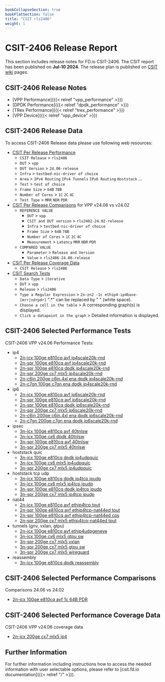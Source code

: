 ```yaml
---
bookCollapseSection: true
bookFlatSection: false
title: "CSIT rls2406"
weight: 1
---
```


# CSIT-2406 Release Report

This section includes release notes for FD.io CSIT-2406. The CSIT report
has been published on **Jul-10 2024**. The release plan is published on
[CSIT wiki](https://wiki.fd.io/view/CSIT/csit2406_plan) pages.

## CSIT-2406 Release Notes

- [VPP Performance]({{< relref "vpp_performance" >}})
- [DPDK Performance]({{< relref "dpdk_performance" >}})
- [TRex Performance]({{< relref "trex_performance" >}})
- [VPP Device]({{< relref "vpp_device" >}})

## CSIT-2406 Release Data

To access CSIT-2406 Release data please use following web resources:

- [CSIT Per Release Performance](https://csit.fd.io/report/)
  - `CSIT Release` > `rls2406`
  - `DUT` > `vpp`
  - `DUT Version` > `24.06-release`
  - `Infra` > `testbed-nic-driver of choice`
  - `Area` > `IPv4 Routing` `IPv4 Tunnels` `IPv6 Routing` `Hoststack` ...
  - `Test` > `test of choice`
  - `Frame Size` > `64B` `78B`
  - `Number of Cores` > `1C` `2C` `4C`
  - `Test Type` > `MRR` `NDR` `PDR`
- [CSIT Per Release Comparisons](https://csit.fd.io/comparisons/) for VPP
  v24.06 vs v24.02
  - `REFERENCE VALUE`
    - `DUT` > `vpp`
    - `CSIT and DUT version` > `rls2402-24.02-release`
    - `Infra` > `testbed-nic-driver of choice`
    - `Frame Size` > `64B` `78B`
    - `Number of Cores` > `1C` `2C` `4C`
    - `Measurement` > `Latency` `MRR` `NDR` `PDR`
  - `COMPARED VALUE`
    - `Parameter` > `Release and Version`
    - `Value` > `rls2406-24.06-release`
- [CSIT Per Release Coverage Data](https://csit.fd.io/coverage/)
  - `CSIT Release` > `rls2406`
- [CSIT Search Tests](https://csit.fd.io/search/)
  - `Data Type` > `iterative`
  - `DUT` > `vpp`
  - `Release` > `rls2406`
  - `Type a Regular Expression` > `2n-zn2 -1c ethip4-ip4base-[mrr|ndrpdr]`
    ".*" can be replaced by " " (white space).
  - `Choose a cell in the table` > A corresponding graph(s) is displayed.
  - `Click a datapoint in the graph` > Detailed information is displayed.

## CSIT-2406 Selected Performance Tests

CSIT-2406 VPP v24.06 Performance Tests:

- ip4
  - [2n-icx 100ge e810cq avf ip4scale20k-rnd](https://csit.fd.io/report/#eNrtVstOwzAQ_JpwQYvsrdNw4UCb_0DG2dKINDVrE1G-HreqtIkAqUgtvfjgl2asHe9oJIe4ZXoK1D0U5aKoFgVWbZOmYvZ4mxbuAho1h8F7QHOXdkwd2UCAPbTuA7RSL4Re071W7g3ssILWG5ibZ9AOKK73pzSCsx2hegXuG-gb3pfA5bHEt3qCNu9R0KRiggzEAk7kCc2vdyPOb6KFb5msXEjKBYoURmJ-fpuwV2w3FNpPkiupK4K71HiBtJvWiTs_Qo8Nq-oD459c8tmlv7nkL-cS5iyd7hJeK0uYs3Quly6YJZOzdLpL5lpZMjlL53JJslTWN_2WN4e_Xll_AeM_rqY)
  - [2n-spr 100ge e810cq avf ip4scale20k-rnd](https://csit.fd.io/report/#eNrtVstqwzAQ_Br3UrZIGznupYek_o-iypvG1HHUlWJIv75KCKxNW0ghaS466MWM2NEOAwpxy_QSqHsqymVRLQus2iZNxWxxnxbuAho1h8F7QPOQdkwd2UCAPQTPoJV6I_SaHrVyH2CHFbTewNy8gnZAcX04pRGc7QjVO3DfQN_woQQ-n0p8qydos4uCJhUTZCAWcCJPaH69H3F-Ey18y2TlQlIuUKQwEvPz24S9Yruh0H6SXEldEdylxguk3bRO3PsRempYVR8Z_-SSzy79zSV_PZcwZ-l8l_BWWcKcpUu5dMUsmZyl810yt8qSyVm6lEuSpbK-67e8Of71yvoLF6yvcg)
  - [2n-spr 100ge e810cq dpdk ip4scale20k-rnd](https://csit.fd.io/report/#eNrtVkFOwzAQfE24oEX24jRcOFDyD2TshUZNU7M2lcrrcatKmwg4RGrpxYc4tmZXM97RSI5py_QSqX-s6mXVLCtsOp-X6v7pNv-4j2jUAnYhAJq7vGPqyUYCHCAGBq3UO2HQ9KCV-wAf_Bq6YGBhXkE7oLQ6nPIXne0J1Rp48DB4PnDg84njB6Gg_jMJmmVMkB2xgBN9UhZW-1HNn6qlwTJZ6cjSBUoUR2p-v5xUv7HdUOy-SFryWAR3efQCaTflSfswQk8Ta9pjxX_5FIpPM30KF_QJS55m-IRXyxOWPJ3Np0vmyZQ8zfDJXC1PpuTpbD5Jnur2Ztjy5vjuq9tvl7y0Og)
  - [2n-spr 200ge cx7 mlx5 ip4scale20k-rnd](https://csit.fd.io/report/#eNrtVkFuwjAQfE24VIuSrUNOPRTyj8p1lhLVCdbajaCvr0FIm4j2EAnKxYc4tmZXM97RSPZhz_Tmyb5k5Tqr1hlWbROX7Pn1Kf7YelT5CgbnANUy7pgsaU-APXjHgHn-QegKc6gG0gE6eyihdQpW6h0KAxR2p1P8vNGWMP8E7hvoGz6R4OZCcsUoaPMVBI06JshALOBEoJS53XFU87ds6dBMWlqidoEC-ZGc328n1VvWHfn2m6QlzkVwE4cvUGGmPOHoRuhlZFV9rvg3p1xyaq5T7p5OYcrUHKfwcZnClKnbOXXXTKmUqTlOqcdlSqVM3c4pyVRZL_o9d-c3YFn_AJEQvio)
  - [2n-c6in 200ge c6in.4xl ena dpdk ip4scale20k-rnd](https://csit.fd.io/report/#eNrtl91Kw0AQhZ8m3shIdsyPN15Y8x6y7o42NN0Ou7FQn95NKExCVSy0thd7kT_OCTOZj8OQ0G88vQTqHrNykdWLDOvWxlN2_3QbL74LWOQVbJkBi7t456kjHQjQgalaB5jn76RYkdNg2a6g5QJUqR5eQRmgfjk8xyMY3RHmK_DOgrN-qIHP-xoHBUW1H72osY2ZsiUv4qw_sfFyN_H80LXYtSct_ti4SD2FSS_ff5q437xeU2g_SV4ZxyIOE0c_Ec28Ur_jibqfWN2Mjv_ixInTkZz4jJww5ekITnixPGHK08k4nSdPVZG20wGlOJRr2k2_M-LE6Ar20sAobaW_M8IL5ShtpFMxkhyVzY3b-PX431Q2X3vik0k)
  - [2n-c7gn 100ge c7gn ena dpdk ip4scale20k-rnd](https://csit.fd.io/report/#eNrtl91qwzAMhZ8muxkasZY0u9lFu7zH8GytDU1dYWeF7unnhIISuo0V2rUXvsgf5wQp-jiIhG7r6TVQ-5yVi6xaZFg1Np6yx_l9vPg2YJHPYMcMWDzEO08t6UCADky1dKDyfEmKFTkNlu0aGi5AlerpDZQB6lb9czyC0S1hvgbvLDjr-xr4cqhxVFBU-9GJGtuYKDvyIk76Exuv9iPPD12LXXvS4o-Ni9RRGPXy_aeJ-93rDYXmk-SVYSziMHH0I9FMK3V7HqmHiVX14PgvTpw4nciJL8gJU55O4IRXyxOmPJ2N02XyNCvSdjqiFIdyS7vpd0acGN3AXuoZpa30d0Z4pRyljXQuRpKjsr5zW78Z_pvK-gufQ5Mp)
- ip6
  - [2n-icx 100ge e810cq avf ip6scale20k-rnd](https://csit.fd.io/report/#eNrtVstOwzAQ_JpwQYvsxWl64dCS_0DG2dKINDVrE1G-HreqtIkAqUgtvfjgl2asHe9oJIe4ZXoK1D0U5bKolgVWbZOm4n5xmxbuAho1g8F7QHOXdkwd2UCAPbTuA7RSL4Re01wr9wZ2WEHrZ1DNn0E7oLjen9IIznaE6hW4b6BveF8CH48lvtUTtHmPgiYVE2QgFnAiT2h-vRtxfhMtfMtk5UJSLlCkMBLz89uEvWK7odB-klxJXRHcpcYLpN20Ttz5EXpsWFUfGP_kks8u_c0lfzmXMGfpdJfwWlnCnKVzuXTBLJmcpdNdMtfKkslZOpdLkqWyvum3vDn89cr6C3sgryo)
  - [2n-spr 100ge e810cq avf ip6scale20k-rnd](https://csit.fd.io/report/#eNrtVstqwzAQ_Br3UrZIGznOpYcm_o-iypvG1HHUlWpIv75KCKxNW0ghaS466MWM2NEOAwpxx_QcqHssymVRLQus2iZNxezpPi3cBTRqDoP3gOYh7Zg6soEAewieQSv1Sug1LbRy72CHNbR-DtXiBbQDipvDKY3gbEeo3oD7BvqGDyVwdSrxrZ6gzUcUNKmYIAOxgBN5QvOb_Yjzm2jhWyYrF5JygSKFkZif3ybsNdsthfaT5ErqiuAuNV4g7aZ14t6P0FPDqvrI-CeXfHbpby7567mEOUvnu4S3yhLmLF3KpStmyeQsne-SuVWWTM7SpVySLJX1Xb_j7fGvV9Zfr36v9g)
  - [2n-spr 100ge e810cq dpdk ip6scale20k-rnd](https://csit.fd.io/report/#eNrtVkFuwjAQfE16qbayjUO49ADNPyrX3paIELZrg0RfX4OQNlHbQyQolxzi2JpdzXhHIzmmHeNrxPa5KFdFtSpM1YS8FLPlY_5xG41VczgQgbFPecfYoosIpoNIDFqpDzSkcaGV_4RAYQMNzaFavIH2gGl9OuUveteiURvgLkAX-MRhXi4cPwgFDfskaJYxQA7IAg70SRmtj72aP1VLg2N00pGlC5Qw9tT8fjmpfme3xdh8obTksQju8-gF0n7Ik47UQy8Tq-pzxX_5RJNPI32iG_pkpjyN8MncLU9mytPVfLplnuyUpxE-2bvlyU55uppPkqeyfuh2vD2_-8r6GzJztL4)
  - [2n-spr 200ge cx7 mlx5 ip6scale20k-rnd](https://csit.fd.io/report/#eNrtVkFOwzAQfE24oEXJ4tRcOFDyD2SchUY4qbU2UcvrcatKmwg4RGrpxYc4tmZXM97RSA5xy_QSyD0W9brQ6wJ116aluH-6TT92AVW5gtF7QHWXdkyOTCDAAYJnwLJ8J_SV3emRTITe7Wro_Ar0wytUFihuDqf0BWscYfkBPLQwtHwgwecTyQ9GQdvPKGjSMUNGYgFnAqXMb_aTmr9lS4dhMtKStAsUKUzk_H47qX5j01Povkha0lwEt2n4AlV2zhP3foKeRqabY8W_OeWzU0ud8pd0CnOmljiF18sU5kydz6mLZkrlTC1xSl0vUypn6nxOSabq5mbYcn98A9bNNy6dvq4)
  - [2n-c6in 200ge c6in.4xl ena dpdk ip6scale20k-rnd](https://csit.fd.io/report/#eNrtV8tqwzAQ_Br3UrZY29jKpYem_o-iStvGxFGEpAbSr69iAmuTFhqwmxx08IsZs-MdhsEh7jy9BuqeimpVyFWBsjXpVDw-36eL7wIuyhr2zgEuHtKdp45UIEALum4tYFl-kHCCrALjzAZaV4OoxPINhAaK6-NzOoJWHWG5AW8NWOOPM_DlNONsIKPmMzKaZIyQPXkGR_qY5taHAecX1UxXnhTzk3CGIoWBlp8_jdnvXm0ptF_Er_RrYYZOqx-AejwpHtwAPW1MNj3jv3xy2acLfXIz-oQ5Txf4hFfLE-Y8TebTPHmSuZ3OXZK31U0yN9OEHs2Xo9xKf_cIr5Sj3EhTecQ5qpo7u_Pb_r-par4BhGuT0Q)
  - [2n-c7gn 200ge c7gn ena dpdk ip6scale20k-rnd](https://csit.fd.io/report/#eNrtV8tqwzAQ_Br3UrZYmzjqpYek_o-gStvExFGEpAbSr69iAmuTFhqwmx508IsZs-MdhsEhHjytA7UvRbUq5KpA2Zh0KmbLx3TxbcB5uYCjc4Dzp3TnqSUVCNCClhsLoiw3JJwgq8A4s4PGLUBU4vkNhAaK2_NzOoJWLWG5A28NWOPPM_D1MuNqIKPmIzKaZAyQI3kGB_qY5ranHucH1UxXnhTzk3CGIoWelu8_jdnvXu0pNJ_Er3RrYYZOq--BejgpnlwPvWxM1h3jr3xy2acbfXIT-oQ5Tzf4hHfLE-Y8jebTNHmSuZ2uXZL_q5tkbqYRPZouR7mVfu8R3ilHuZHG8ohzVNUP9uD33X9TVX8Bp8yTsQ)
- ipsec
  - [3n-icx 100ge e810cq avf 40tnlsw](https://csit.fd.io/report/#eNrtmEtuwyAQQE_jbqqpDMFxNl0k9T0qgicJkj8UqBv39MVuJGJVldoq2F2w8UczwMDTk0YY22p8Nlg9JtkuyXcJzWXpHslqe-9eujKUpWvolALKHtyXxgq5QVg1IMUZSJoekSqCG5KKF-DdAYTulW2BZGSzByIA7UkqJpVBwVLbVOYN3P9-mEQ2Fjgamq2Pooam1MPK9Omy8pcyfLR8tT7qiptEOtQ-OKnap6lT73O-3YvP5xq5H_C5RR-1aK7q-emG_fiD5jUa-Y5-kvH4fIZwmK6CYrq27dVV9HKOeTFmLMtURaY3YaoCM6XR0wBM6aKe0ujp7ExDe8qipwGYskU9ZdHT2ZmG81TW8hzb3r8iHU7vv3W9vyYaJb0J0cCOxpY3AFG6pKOx4Z2daGBHY7sbgChb0tHY7M5O1DuaFXdNq-vxrjcrPgBPCCxu)
  - [3n-icx 100ge cx6 dpdk 40tnlsw](https://csit.fd.io/report/#eNrtmEtOwzAQQE8TNmhQ4jpNNywouQdKnaG1yMfYpjScHidUmkQICVCddOFNPpqxPfbTk0Y2ttX4ZLC6j9JtlG0jlsnSPaLVw6176cowHq_hqBQwfue-NFZYGIRVA1KcIInjPTKV4CaJxSuUqnwBoTtlW0jSZLODRADag1RcKoOCx7apzDu4_10_i2wsFGhYut6LGppS90uzx_PS3-qgaPlmKeqqm0SOqCk4KZvS1KGjnJ83QwMKjQWN-NojRS2aUUG_3TGNf9ZFjUZ-IE0ynB9lCAdqFBTTtW2nRtHzQWb5kLEwVRWoXoaq8k2VBVd9UGXLusqCq_NT9e4qD676oMqXdZUHV-en6tFVWctTaIH_DbU_vqvrgP_MNIh6Gaa-PQ3trw-mbFFPQ_M7P1PfnobW1wdTvqinofGdnyl5muY3Tavr4Q44zT8BhHQ1_g)
  - [3n-spr 100ge e810cq avf 40tnlsw](https://csit.fd.io/report/#eNrtmM1OxCAQgJ-mXsyYwtLdvXhw7XsYSmd3SfqDgNX69NK6CW2MiZql9cClP5kBBr58yQRjW41PBqv7JDsku0NCd7J0j2TzcOteujKUpVvolALK7tyXxgq5Qdg0BRilgaTpCakiuCepeAbeHUHoXtkWSEb2BRABaM9SMakMCpbapjKv4P6LYRbZWOBoaLY9iRqaUg9L08fL0l_q8NHyxfqoq24W6VD74Kxsn6bOvc_5fjN-ANfI_YjPPfqoRTMp6Kc79uOPmtdo5Dv6Scbz8xnCgZoExXxt26tJ9HKQu3zMWJmqilSvQ1WFpkqjqyGo0nVdpdHV5akGd5VFV0NQZeu6yqKry1MN6Kqs5Vtsgf8MdTi-f9cB_5ppFPU6TEN7GtvfEEzpqp7G5nd5pqE9ja1vCKZsVU9j47s8U-9plt80ra7HO-As_wCN5Dc2)
  - [3n-spr 200ge cx7 mlx5 40tnlsw](https://csit.fd.io/report/#eNrtmM1OxCAQgJ-mXsyYloWtFw-79j0MS8ddkv4QwNr69NK6Cd2YGI2LeODSn8wAA1--ZIKxvcYng81DxvZZuc9IKWv3yDa7W_fSjSE038KgFBB65740NsgNwqbjYJQGkudHJKoQYzkgt9A2IwOhJ2V7KFhxf4BCANqTVFQqg4LmtmvMK7j_wzyP7CxwNIRtj6KFrtbz4uTxvPinSny0frE-6uq7iAyoffCicJ-mTpPP-Wo7fgjXyP2Yj136qEWzKum7e_bjnzVv0cg39JMsJ-gzhIO1CorLte2kVtHzUZbVkhGdrEpkr0VWhSdLkrNhyJLYzpLkbAyyf-AsTc6GIUtjO0uTszHIBnVWtnJMrfEvwM4H-A874x9zTcJei2t4X1NbHIYriexraopjcA3va2qJw3ClkX1NDXEMrt5XVt10vW6XO2NWvQNfqlSO)
- hoststack quic
  - [3n-icx 100ge e810cq dpdk ip4udpquic](https://csit.fd.io/report/#eNrlVctOwzAQ_JpwQYtsNyG9cKDkP5BjL8Sq27hep6J8PW5UsYmg1x6ai21pZvY1WplSH_Gd0L8U1aaoN4Wqnc1HsXp9zFf0pErxDMcQQJVP-RXRoyaE1R6c-QIpxCeqIHEthTmADXYLXU-JkjZbkGotWpAGMHXgQjnYcBicac8Bckg0XQ9toHM-9XbJ9yc5o3ZIjGb9DDliZHBWK9NCd2LO9Q5YoCNqVvw2xoSENKnpepus-Ih6h-S-kWXjmJhhsiUT0MyzpVOYoJfp1c3IuJF_ZLTHzPdS0AJ8_K_dO_VzWXbes5vLWs4b72bVPOz7uBv_zKr5Af0mCeg)
  - [3n-icx 100ge cx6 mlx5 ip4udpquic](https://csit.fd.io/report/#eNrlVUFuwyAQfI17qbYCYse99JDU_6gw3taoOKYsjpy-vsSKurbaXHNwLoA0M8zujhAU-4BvhO4lK_ZZuc9UaZu0ZJvdY9qCI5WLLRy9B5U_pVNAh5oQNgewZgQpxAcqL824bUbo3FhA21OkqM0nSPUsapAGMLZgfT40_muwpj7r041o2h5qT2c79Xqx--PNaDNERpN-gRwxMLgolWm-PTHnagPM1wE1C377YkJEmpV0vUtWvAfdIdlvZNk0JWaYFMgMNEu3ePIz9DK8spoYt0mPjHYohXFS0PpT_K_bdaZ5V2GuOMu7epg3fpdF9XDoQzf9lUX1Az2OCdg)
  - [3n-spr 200ge cx7 mlx5 ip4udpquic](https://csit.fd.io/report/#eNrlVctugzAQ_Bp6qbayHQi99NCU_6iM2QZUE1yvQUm-Pg6KsqCmPeYQLralmdnXaGUKncdPQvuWZJsk3yQqb6p4JKv353h5SyoVaxicA5W-xJdHi5oQVjsN5DwoIbaonDT7fEAdoLX7DOqOAgVtvkGqV1GCNIChhsalfeV--saU5xAxKJq6g9LROaP6uGT8lZ7Rqg-MRv0MGdAzOKuWaa4-MOe_HliiPWrWXFtjQkCaVPV3o6z48rpFao7IsnFQzDDRlglo5tnCwU3Qy_zyYmTczUMy2qIUxkpBi_DyVsMP6-nSLH1sR5e2pHfe0ax42nW-Hf_QrDgBZGAUGA)
- hoststack tcp udp
  - [3n-icx 100ge e810cq dpdk ip4tcp ipudp](https://csit.fd.io/report/#eNrlVUFuwyAQfI17qbYCbMe99NDE_4gwbGorJKYsiZq-vsSKuraqNKf2EF8AMTPsDiMExT7gmtC9ZOUyq5aZqjqbhix_fUxTcKQKsYCj96CKp7QK6FATQr6HznyAFOINlZf4LIV5B-vtFtqeIkVttiCLhWhAGsDYQueLaHxzFjvr0zm9tmkTwyaHxtO5qFpdiv7ogFF7iIymvibIEQODk4aZ5tsTc67bYIEOqFnx7Y4JEWnU0w2vLNsEvUPqPpG1w4Uxw6RwRqCZlownP0IvV1jVA-MfkiSjHUrjpKC5BPqb5fvI9WDn80Kveb2bJOf2Qm9Y_vtcy_ph34fd8JeW9Rcj_BEu)
  - [3n-icx 100ge cx6 mlx5 ip4tcp ipudp](https://csit.fd.io/report/#eNrlVU1vwyAM_TXZZfIUyNdph3X5HxMBd4lGGoRplfbXl0bVnGjqeuqluQDiPWM_P1lQGDx-Edr3pNgk1SaRVWfikmQfr3HzlmSelnBwDmT-Fk8eLSpCyHbQ6RFEmn6jdEKPpRmht2MB7UCBgtI_IPIybUBowNBC5_KgXXOJtcbFZwZl4iX6bQaNo0tO-XnN-acARs0-MBrLWiAH9Awu6mWaa4_MuamC-cqj4oBfcUwISLOS7kjlsK1XPVJ3Qo6d-sUMHa2ZgXqZMhzdDL12sKonxuN9JK0sCm1FSiux8z_FT-Hq3qxmOm9JfRYfVzaddxQ_3tWiftkNvp_-0KI-A0YOER4)
  - [3n-spr 100ge e810cq dpdk ip4tcp ipudp](https://csit.fd.io/report/#eNrlVctuwyAQ_Br3Um0FfsS99JDU_1Fh2NRWSLxlSaT060usqGuranJqD8kFEDPD7jBCcBwCvjH6l6xaZfUqy-vepSErlo9pCp7zUi3gQAR5-ZRWAT0aRih2LTAF0Eq9Y04an7WyH-DIbaAbOHI0dgO6XKgWtAWMHfRURkvtSe0dpYMG49ImhnUBLfGpav56rvqjBUHdPgqaGpshBwwCzjoWGnVH4VzwIQoT0Ijk254QIvKkqStmRbYOZovcf6JoxxsThk3xTEA7LxmPNEHPd1g3I-M_smRrPGrrteK7ifSS5xtJdu_u6JX-ZvZ2sry7V3rF898nWzUPuyFsxz-1ar4AK24Uxg)
  - [3n-spr 200ge cx7 mlx5 ip4tcp ipudp](https://csit.fd.io/report/#eNrlVUFuwyAQfI17qbYCbMenHpr6HxWGTW0Vx4glVtLXl1hR11bV5NQe4gsgZobdYYSgOAR8I3TPWbnNqm2mqs6mIctfHtMUHKlCbGD0HlTxlFYBHWpCyPcayAdQQryj8tIcqxF1hN4dS2gHihS1-QBZbEQD0gDGFjpfROObs9xZn04atE2bGHY5NJ7OZdXrpeyPHhi1h8ho6myBjBgYXLTMNN-emHPNCEt0QM2ab39MiEizrm64Zdku6B6p-0TWTlfGDJMCmoFmWTKe_Ay9XGJVT4x_SZOMdiiNk4LWE-o10_eS7cGu6aX-5vaO0lzfS71h-u-zLeuH_RD66W8t6y9AhBte)
- nat44
  - [2n-icx 100ge e810cq avf ethip4tcp tput](https://csit.fd.io/report/#eNrtVctqwzAQ_Br3UrZIsiT70kNS_0dQ5E1tcJytpJikX185DcimGAotLYRc9JpZ7Y6GRT4cHG48ds-ZWmfFOhNFW8chy1ePcXKdF5JpGIhAyKe4ctih8Qiih9aegDP2ioI4lpzZNzDDDlqS4_EWuAUMTdwGS-PpdoxrOBMSSOfgtVRcQKBjgL52Y1Lxck36pYKE1seQ0FjXDBnQJXBWcKJRc55wlmQkvnFoUkDUkaCAflLMN8Wm8J0ze_TtO6Y7xodLBBvNmWB2njmcaYJen7CoLox_c5LuTv7USfpzJ7VSuf5UJ7koC13edlsu6L2Zzlzyk-5-_mp_quqhP7j95e9U1QetMfUr)
  - [2n-spr 100ge e810cq avf ethip4tcp-nat44ed tput](https://csit.fd.io/report/#eNrtVctqwzAQ_Br3UrZYsiT70kNS_0dR5U1tcJytpBjSr6-cBtamGAotLYRc9JqRdmeHRSEePD4H7B8zvc3KbSbLrklDVmzu0-T7IFVuYCQCqR7SymOPNiDIAQJ5EHn-ipIEViJ3b2DHHXSkpuMXEA4wtmkbHcFgo1LYQCtyqYBMAcEoLSREOkYYGj8FlU-XoF8yYLQ5RkZTXgtkRM_gImGmUXuacdZkMN96tHwhyWEoYpgl802xfH3n7R5D9478xlQ4Jrhkzgxzy8jxRDP0UsKyPjP-zUm6OflTJ-nPnTRaF-ZTnRKyKk113W25ovdqOnPNT7r5-av9qeu74eD3579T1x_C5_QT)
  - [2n-spr 100ge e810cq avf ethip4tcp-nat44ed cps](https://csit.fd.io/report/#eNrtVdtqwzAM_ZrsZWjYju3kZQ_r8h_Fc9QlkKaa7QXar5_XFZSwFQYbG5S--MKRfHR0EI5pF3AdcbgvzKqoVoWq-jYvRflwm7cwRKWFhYkIlL7Lp4ADuoigRogUQArxjIok1lL4F3DTBnrSYPUTSA-YunxLnmB0SWtsoZNCaSBbQrTaSAWeIoxteKdUjyfKT_yMtq-J0VzVApkwMLgol8Oo289izongeBfQcUJWw1DCOCvme1o5exPcFmN_QH4id41xn41hSPolb9rTDD01sGqOEf_kIl1d_JmL9NcuWmNK-yFNS1VXtr7ocfxa7oVM5Bkv6erlL86laW7GXdge_0rTvAFenO6j)
  - [2n-spr 200ge cx7 mlx5 ethip4tcp-nat44ed tput](https://csit.fd.io/report/#eNrtVctqwzAQ_Br3UrZIsh659JDU_1FUeVsbbGeRFJPk66OkAdkUQ6GFQMhFD2ZXO7PDohC3Ht8Ddq-F2hRmUwjT1mkpyvVz2nwXhGQaRiIQ8iWdPHZoA4IYIJAHwdgXCuJub0a0Efpur6AlCZyxD-AOMDbpGh3BYKOUWEPDmZBAuoSgpeICIu0iDLU_lxVv17I_OGS03sWMJmYzZESfwRnlHEbNYRKzLCRnWI82pyRBGYoYJnR-KTenf3rbY2iPmN84ty4HuGTQBHPzyvFAE_TaRFNdIm7oJj3c_LubdAM3tVKl_tYnuVgZvbr38VxQfEcTuuQpPTz95zlV1dOw9f3lL1XVCSx1_eM)
- tunnels (gnv, vxlan, gtpu)
  - [2n-icx 100ge e810cq avf ethip4udpgeneve](https://csit.fd.io/report/#eNrtVk2LwjAQ_TXdi4w02X7sxcO6_R8S01ELNc4maVF_vakUpt1lYQ-C0HpJQt6bzEwej8T5k8WNw3oVpesoX0cyr8owRO-fizDZ2skkzqAlApksw8pijcohSAOVPoOI4z1KEvghYv0Nqt1BRcnGN8Zg7SBLtiA0oD-EXejnpqQ9GmwRRBaIXcC2O9KUtsssv_rMv8pgtGw8o6G4EdKiZXBUNdPocBlw_uqF-cqi4oBBi0zx6AZF_atlDt5ZdURXXZFPCHfHuA4yMST0OK2_0ADt7zEv7oznakovTR-iKT1X0_nZdOounZ9JJ-5Rmc7vMR33PEWf_lCVXqo-2qtp8WZO9nj__6bFDR0OG4k)
  - [3n-icx 100ge cx6 mlx5 gtpu sw](https://csit.fd.io/report/#eNrtlkFuwjAQRU-TbqpBiXGSVReF3AMFZwqRHDOyHRp6ehyENInaLqgobLyJI_9vz9hPX7LzB4sbh_otyVdJuUpE2TbhkyzfX8NgtRMyLeBIBEIuwp9FjbVDWBpo1QBZmu5QUKaGohmg00MOLcmN741B7aCQW8gUoN-H2Z2n3n2O-nbcwTR2LCTW10LfqrLa9J7V0MtMOaJlcdYk22h_Ys-vrbO_tljzgsmJ2OLRTZr66YTs_bB1h679Ql4QboZ1FSCwlKl5FX-iiXq9trK6OB5KjCKxvxCj_ycmYsZuIyaenTERM3ZPYg_ImIwZu42YfHbGZMzYPYlxxvLqxRxsd3kz5tUZE77cNg)
  - [3n-spr 200ge cx7 mlx5 vxlan](https://csit.fd.io/report/#eNrtVcFuwjAM_Zrugjy1oaUnDrD-B0pTDyqlwXJCVfb1BKjkVtN24YCEuCRRnl_s5ycrPhwZdx7tOim2SblNVNk2cUmWm0Xc2HqVpyvoiUDln_HEaFF7hKXT4IlBpekeFWVmKHvUATo7FNBSvgsn59B6WOU1ZAYwHOJtP1jtwKq6qeMjnTaWHbiGrxnV15jxV3pBm1MQNBY1Q3pkAWfVShgdzhLznwahaEYtnIk0CQnoJ3X9LVUY36w79O0PCi02SnATbREoM_Nc4UwTdOxfWd0inuMhvT18yEN6joeDuQp78Qm8i3yp2Rt9o7dvD89bUX24I3e3_6-oLk0O_es)
  - [3n-spr 200ge cx7 mlx5 gtpu sw](https://csit.fd.io/report/#eNrtlsGKgzAQhp_GXsoUTWM97aFd36OkOtsKMR2S6Lb79BtLYZRdFroU6SEXI_7_OJN8_BDnzxb3DvVbku-SYpeIoqnDI1lvl2Gx2gmZbqAnAiFX4c2iRuUQ1kaBIwsiTY8oKKsuRY_KQ6svOTQk974zBrWDjTxAVgH6U_h69NS5z0E_DD8xtR16ifd7rx-NWa07z2oYZ6L0aFmczMk2Ol3Z89f0XKIsKq4ZbYotHt1ort82yd4Pq1p0zRdyQTgc1quAgqWsmnbxVxqp95Mryptjbm4Uuf2TG83CTcS8PcxNvEDeRMzbk7nNkzcZ8_YwN_kCeZMxb0_mxnnLy4U52_Z2r8zLbx-f65Y)
  - [3n-spr 200ge cx7 mlx5 wireguard](https://csit.fd.io/report/#eNrtVstuwyAQ_Br3UlFhYtdcemjq_4iI2SaWMEELdh5fH2xFWluV2kvVSKEXQMws-xiNhA8HhI0H85aV66xaZ6JqdVyy1ftz3NB4UfBXNjjHRPESTwgGlAe2sop5h0xwvgPh8uZUDaAC68ypZK0rNqG3FoxneZnLLcsbBmEf73vtji3Crleoc86DNf448rfjo1bjmFt83HJ_KYRQ3QdCY3kLZAAkcFE30dz-TJzvuqEQhaAoZtYkUQL4WV0_t0yRn6g68O0FKHwaHTGaKNUMbJZZw9nN0Nskq3pi3FtX96_rL-nq7qprcm5NwKvJOfXxfSpT86l8fJ_K1Hwq_9inZf1kD9hN_-CyvgJAfyvF)
- reassembly
  - [3n-icx 100ge e810cq dpdk reassembly](https://csit.fd.io/report/#eNrtVstOwzAQ_JpwQYti12l64dCS_6gSZ2kt8lhstxC-HjdU2kSIC1LaHHKxLc94Nbujkex8a3HvsHqOkl2U7iKZmjIs0Wr7GDZbOaniNZyJQKqncLJYYe4QVg0Y_Qkijg8oSeBGxPodSirfQNuOfAsiEZsChAb0R0PKkEMd6LFvKvcB4aa41DGNhxydTNYHXYfquXNYF1UHTWkvOuTLVccvUYyWJ89okDpCzmgZHPXANDp2zPm7M36QB6H84qdhRj26gaB_tc_FXm1eozNfyBX7yTJDBwsHoB4L8R0N0OtU06xnzMlvWvyewG-a2m-55Pu2fsv75lsu-Z6T35PnWy35vq3f6r75Vku-5-Q35zvJHprW1v0_Pcm-AT9tVNU)

## CSIT-2406 Selected Performance Comparisons

Comparisons 24.06 vs 24.02
- [2n-icx 100ge e810cq avf 1c 64B PDR](https://csit.fd.io/comparisons/#eNqNkE0OwiAQhU_TbgyGYn_cuFB7AGO8AMGpIWkpDrRRTy_0R2ziwoQEHu8bZngGahAWrruoOESsQKgAQQlw52izX423BuykL9g567gaLn2lbNUCvXYz6rZeay9G3jk9YDCxNiylOWHpmjKC7jVuIOBSVcgDzRSR4kESSm_AdALbhIo74X0VKkSLn7EzP0ty9DIrJ7_CxsjXEsnTw4Kx9qmXxKk8T0QxrLlXozn-kZKjeAP2--MhiBHped3B71zy71yG_rFqsdn50bIybjtbS0Az6TdmuHnv)

## CSIT-2406 Selected Performance Coverage Data

CSIT-2406 VPP v24.06 coverage data
- [2n-icx 200ge cx7 mlx5 ip4](https://csit.fd.io/coverage/#eNpVjsEOwiAQRL8GLwaDWyinHqz9D0NwY0mQEkCkf98SD9TLJjNvZjMRLepkFjcQORKQwcb9ku52_gngrK8G3Kvx_KRGs_d_JGNoEPiF9TTs31XEFvPzesg4anShwNgLwV91kRlVom9bRGuogKpVjOdVyOkU5-X7sCqh0-tARN1-tGpKTBsssj2p)

## Further Information

For further information including instructions how to access the needed
information with user selectable options, please refer to
[csit.fd.io documentation]({{< relref "/" >}}).
